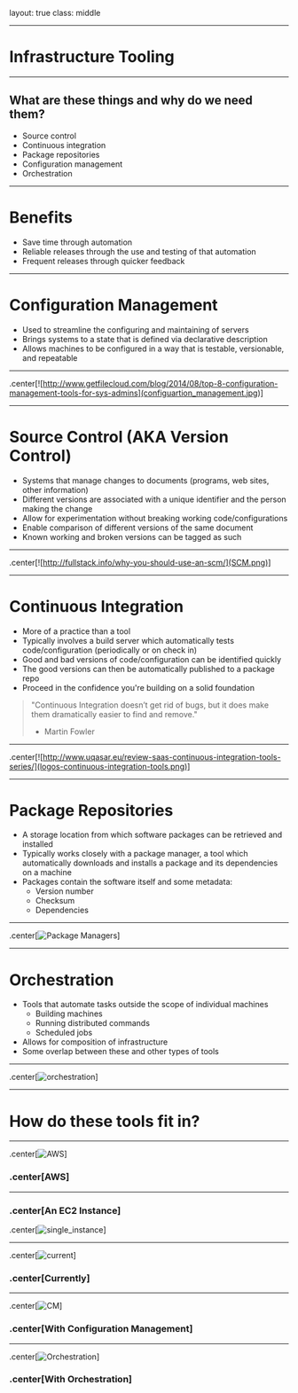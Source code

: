 layout: true
class: middle

---

# Infrastructure Tooling

---

## What are these things and why do we need them?
* Source control
* Continuous integration
* Package repositories
* Configuration management
* Orchestration

---

# Benefits
* Save time through automation
* Reliable releases through the use and testing of that automation
* Frequent releases through quicker feedback

---

# Configuration Management
* Used to streamline the configuring and maintaining of servers
* Brings systems to a state that is defined via declarative description
* Allows machines to be configured in a way that is testable, versionable, and repeatable

---

.center[![http://www.getfilecloud.com/blog/2014/08/top-8-configuration-management-tools-for-sys-admins](configuartion_management.jpg)]

---

# Source Control (AKA Version Control)
* Systems that manage changes to documents (programs, web sites, other information)
* Different versions are associated with a unique identifier and the person making the change
* Allow for experimentation without breaking working code/configurations
* Enable comparison of different versions of the same document
* Known working and broken versions can be tagged as such

---

.center[![http://fullstack.info/why-you-should-use-an-scm/](SCM.png)]

---

# Continuous Integration
* More of a practice than a tool
* Typically involves a build server which automatically tests code/configuration (periodically or on check in)
* Good and bad versions of code/configuration can be identified quickly
* The good versions can then be automatically published to a package repo
* Proceed in the confidence you're building on a solid foundation

> "Continuous Integration doesn’t get rid of bugs, but it does make them dramatically easier to find and remove."
> - Martin Fowler

---

.center[![http://www.uqasar.eu/review-saas-continuous-integration-tools-series/](logos-continuous-integration-tools.png)]

---

# Package Repositories
* A storage location from which software packages can be retrieved and installed
* Typically works closely with a package manager, a tool which automatically downloads and installs a package and its dependencies on a machine
* Packages contain the software itself and some metadata:
  - Version number
  - Checksum
  - Dependencies

---

.center[![Package Managers](package_managers.png)]

---

# Orchestration
* Tools that automate tasks outside the scope of individual machines
  - Building machines
  - Running distributed commands
  - Scheduled jobs
* Allows for composition of infrastructure
* Some overlap between these and other types of tools

---

.center[![orchestration](orchestration.png)]

---

# How do these tools fit in?

---

.center[![AWS](AWS.png)]

### .center[AWS]

---

### .center[An EC2 Instance]

.center[![single_instance](single_instance.png)]

---

.center[![current](current.png)]

### .center[Currently]

---

.center[![CM](with_cm.png)]

### .center[With Configuration Management]

---

.center[![Orchestration](with_orchestration.png)]

### .center[With Orchestration]
